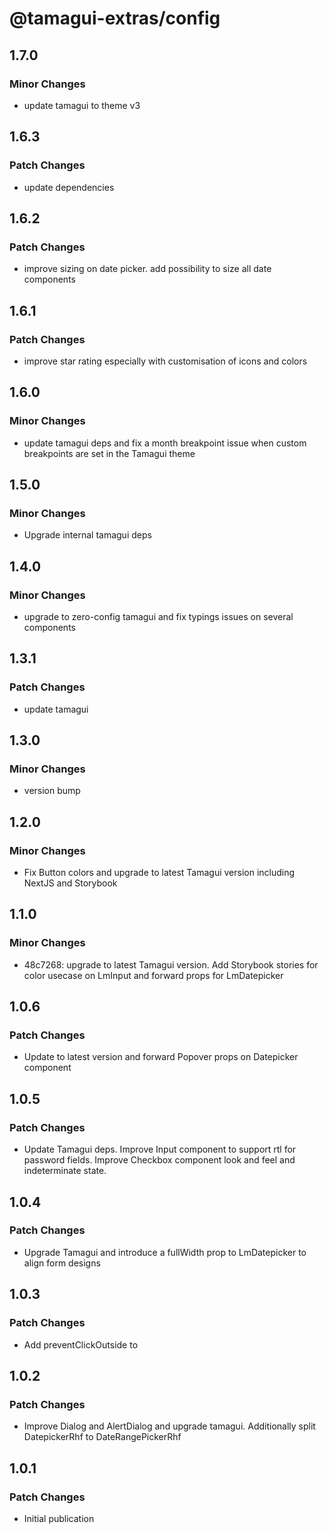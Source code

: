 # @tamagui-extras/config

## 1.7.0

### Minor Changes

- update tamagui to theme v3

## 1.6.3

### Patch Changes

- update dependencies

## 1.6.2

### Patch Changes

- improve sizing on date picker. add possibility to size all date components

## 1.6.1

### Patch Changes

- improve star rating especially with customisation of icons and colors

## 1.6.0

### Minor Changes

- update tamagui deps and fix a month breakpoint issue when custom breakpoints are set in the Tamagui theme

## 1.5.0

### Minor Changes

- Upgrade internal tamagui deps

## 1.4.0

### Minor Changes

- upgrade to zero-config tamagui and fix typings issues on several components

## 1.3.1

### Patch Changes

- update tamagui

## 1.3.0

### Minor Changes

- version bump

## 1.2.0

### Minor Changes

- Fix Button colors and upgrade to latest Tamagui version including NextJS and Storybook

## 1.1.0

### Minor Changes

- 48c7268: upgrade to latest Tamagui version. Add Storybook stories for color usecase on LmInput and forward props for LmDatepicker

## 1.0.6

### Patch Changes

- Update to latest version and forward Popover props on Datepicker component

## 1.0.5

### Patch Changes

- Update Tamagui deps. Improve Input component to support rtl for password fields. Improve Checkbox component look and feel and indeterminate state.

## 1.0.4

### Patch Changes

- Upgrade Tamagui and introduce a fullWidth prop to LmDatepicker to align form designs

## 1.0.3

### Patch Changes

- Add preventClickOutside to <Dialog/> and improve style of Autocomplete

## 1.0.2

### Patch Changes

- Improve Dialog and AlertDialog and upgrade tamagui. Additionally split DatepickerRhf to DateRangePickerRhf

## 1.0.1

### Patch Changes

- Initial publication
